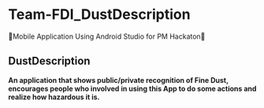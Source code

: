 # Team-FDI_DustDescription
🌟Mobile Application Using Android Studio for PM Hackaton🌟
## DustDescription
**An application that shows public/private recognition of Fine Dust, encourages people who involved in using this App to do some actions and realize how hazardous it is.**
